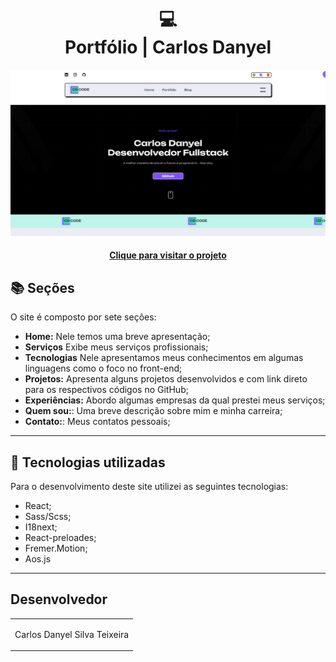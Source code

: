 <h1 align="center">
  💻<br>Portfólio | Carlos Danyel
</h1>

![Resultado final do projeto](/src/assets/projetoFullPage.png)

<h4 align="center"><a href="https://portfolio-carlosdanyel.vercel.app">Clique para visitar o projeto</a></h4>

## 📚 Seções

O site é composto por sete seções:

- **Home:** Nele temos uma breve apresentação;
- **Serviços** Exibe meus serviços profissionais;
- **Tecnologias** Nele apresentamos meus conhecimentos em algumas linguagens como o foco no front-end;
- **Projetos:** Apresenta alguns projetos desenvolvidos e com link direto para os respectivos códigos no GitHub;
- **Experiências:** Abordo algumas empresas da qual prestei meus serviços;
- **Quem sou:**: Uma breve descrição sobre mim e minha carreira;
- **Contato:**: Meus contatos pessoais;

---

## 💼 Tecnologias utilizadas

Para o desenvolvimento deste site utilizei as seguintes tecnologias:

- React;
- Sass/Scss;
- I18next;
- React-preloades;
- Fremer.Motion;
- Aos.js
  
---

<h2>Desenvolvedor</h2>

<table>
  <tr>
    <td align="center">
      <p>Carlos Danyel Silva Teixeira</p>
    </td>
  </tr>
</table>

